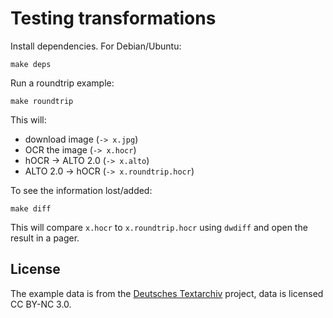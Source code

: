 # Testing transformations

Install dependencies. For Debian/Ubuntu:

    make deps

Run a roundtrip example:

    make roundtrip

This will:

* download image (`-> x.jpg`)
* OCR the image (`-> x.hocr`)
* hOCR -> ALTO 2.0 (`-> x.alto`)
* ALTO 2.0 -> hOCR (`-> x.roundtrip.hocr`)

To see the information lost/added:

    make diff

This will compare `x.hocr` to `x.roundtrip.hocr` using `dwdiff` and open the result in a pager.

## License

The example data is from the [Deutsches Textarchiv](https://www.deutschestextarchiv.de/book/show/wetzel_reisebegleiter_1901) project, data is licensed CC BY-NC 3.0.
